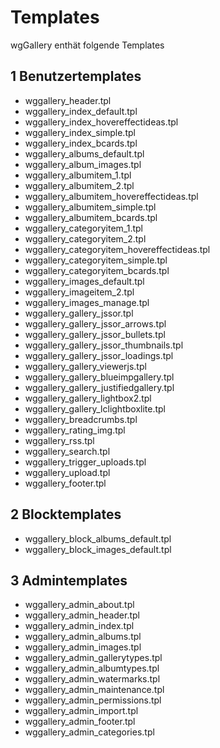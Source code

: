 # Templates

wgGallery enthät folgende Templates

## 1 Benutzertemplates

* wggallery\_header.tpl
* wggallery\_index\_default.tpl
* wggallery\_index\_hovereffectideas.tpl
* wggallery\_index\_simple.tpl
* wggallery\_index\_bcards.tpl
* wggallery\_albums\_default.tpl
* wggallery\_album\_images.tpl
* wggallery\_albumitem\_1.tpl
* wggallery\_albumitem\_2.tpl
* wggallery\_albumitem\_hovereffectideas.tpl
* wggallery\_albumitem\_simple.tpl
* wggallery\_albumitem\_bcards.tpl
* wggallery\_categoryitem\_1.tpl
* wggallery\_categoryitem\_2.tpl
* wggallery\_categoryitem\_hovereffectideas.tpl
* wggallery\_categoryitem\_simple.tpl
* wggallery\_categoryitem\_bcards.tpl
* wggallery\_images\_default.tpl
* wggallery\_imageitem\_2.tpl
* wggallery\_images\_manage.tpl
* wggallery\_gallery\_jssor.tpl
* wggallery\_gallery\_jssor\_arrows.tpl
* wggallery\_gallery\_jssor\_bullets.tpl
* wggallery\_gallery\_jssor\_thumbnails.tpl
* wggallery\_gallery\_jssor\_loadings.tpl
* wggallery\_gallery\_viewerjs.tpl
* wggallery\_gallery\_blueimpgallery.tpl
* wggallery\_gallery\_justifiedgallery.tpl
* wggallery\_gallery\_lightbox2.tpl
* wggallery\_gallery\_lclightboxlite.tpl
* wggallery\_breadcrumbs.tpl
* wggallery\_rating\_img.tpl
* wggallery\_rss.tpl
* wggallery\_search.tpl
* wggallery\_trigger\_uploads.tpl
* wggallery\_upload.tpl
* wggallery\_footer.tpl

## 2 Blocktemplates

* wggallery\_block\_albums\_default.tpl
* wggallery\_block\_images\_default.tpl

## 3 Admintemplates

* wggallery\_admin\_about.tpl
* wggallery\_admin\_header.tpl
* wggallery\_admin\_index.tpl
* wggallery\_admin\_albums.tpl
* wggallery\_admin\_images.tpl
* wggallery\_admin\_gallerytypes.tpl
* wggallery\_admin\_albumtypes.tpl
* wggallery\_admin\_watermarks.tpl
* wggallery\_admin\_maintenance.tpl
* wggallery\_admin\_permissions.tpl
* wggallery\_admin\_import.tpl
* wggallery\_admin\_footer.tpl
* wggallery\_admin\_categories.tpl

